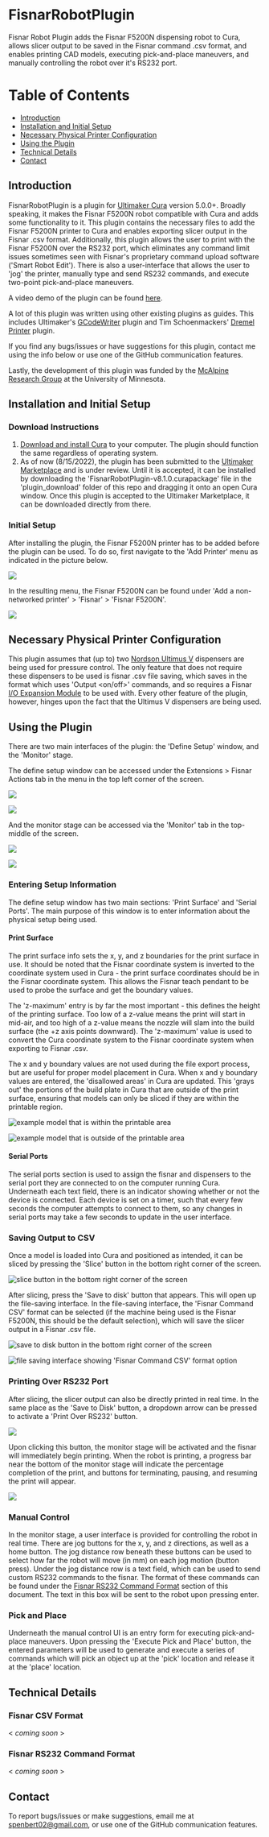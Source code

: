 # FisnarRobotPlugin
Fisnar Robot Plugin adds the Fisnar F5200N dispensing robot to Cura,
allows slicer output to be saved in the Fisnar command .csv format, and
enables printing CAD models, executing pick-and-place maneuvers, and manually
controlling the robot over it's RS232 port.

# Table of Contents
- [Introduction](#introduction)
- [Installation and Initial Setup](#installation-and-initial-setup)
- [Necessary Physical Printer Configuration](#necessary-physical-printer-configuration)
- [Using the Plugin](#using-the-plugin)
- [Technical Details](#technical-details)
- [Contact](#contact)

## Introduction
FisnarRobotPlugin is a plugin for [Ultimaker Cura](https://ultimaker.com/software/ultimaker-cura) version 5.0.0+. Broadly speaking, it makes the Fisnar F5200N
robot compatible with Cura and adds some functionality to it. This plugin contains the necessary files to add
the Fisnar F5200N printer to Cura and enables exporting slicer output in the
Fisnar .csv format. Additionally, this plugin allows the user to print
with the Fisnar F5200N over the RS232 port, which eliminates any command limit
issues sometimes seen with Fisnar's proprietary command upload software ('Smart
Robot Edit'). There is also a user-interface that allows the user to 'jog' the
printer, manually type and send RS232 commands, and execute two-point pick-and-place
maneuvers.

A video demo of the plugin can be found [here](https://www.youtube.com/watch?v=DYjPqfCfP2Y).

A lot of this plugin was written using other existing plugins as guides. This
includes Ultimaker's [GCodeWriter](https://github.com/Ultimaker/Cura/tree/main/plugins/GCodeWriter) plugin and Tim Schoenmackers' [Dremel Printer](https://github.com/timmehtimmeh/Cura-Dremel-Printer-Plugin) plugin.

If you find any bugs/issues or have suggestions for this plugin, contact me
using the info below or use one of the GitHub communication features.

Lastly, the development of this plugin was funded by the [McAlpine Research Group](https://sites.google.com/view/mcalpineresearchgroup/home) at the University of Minnesota.

## Installation and Initial Setup

### Download Instructions
1. [Download and install Cura](https://ultimaker.com/software/ultimaker-cura) to your computer. The
plugin should function the same regardless of operating system.
2. As of now (8/15/2022), the plugin has been submitted to the [Ultimaker Marketplace](https://marketplace.ultimaker.com/app/cura/plugins)
and is under review. Until it is accepted, it can be installed by downloading the 'FisnarRobotPlugin-v8.1.0.curapackage'
file in the 'plugin_download' folder of this repo and dragging it onto an open Cura window. Once this
plugin is accepted to the Ultimaker Marketplace, it can be downloaded directly from there.


### Initial Setup
After installing the plugin, the Fisnar F5200N printer has to be added
before the plugin can be used. To do so, first navigate to the 'Add Printer' menu
as indicated in the picture below.

![](docs/doc_pics/add_printer_menu.png)

In the resulting menu, the Fisnar F5200N can be found under 'Add a non-networked
printer' > 'Fisnar' > 'Fisnar F5200N'.

![](docs/doc_pics/fisnar_add_printer_location.png)

## Necessary Physical Printer Configuration
This plugin assumes that (up to) two [Nordson Ultimus V](https://www.nordson.com/en/divisions/efd/products/fluid-dispensing-systems/ultimus-v-high-precision-dispenser)
dispensers are being used for pressure control. The only feature that does not
require these dispensers to be used is fisnar .csv file saving, which saves
in the format which uses 'Output <output> <on/off>' commands, and so requires a Fisnar [I/O Expansion Module](https://www.fisnar.com/products/robotics/robotic-accessories/robot-add-ons/) to be used with. Every other feature of the plugin, however, hinges upon the fact that the Ultimus V dispensers are being used.

## Using the Plugin
There are two main interfaces of the plugin: the 'Define Setup' window, and the
'Monitor' stage.

The define setup window can be accessed under the Extensions > Fisnar Actions
tab in the menu in the top left corner of the screen.

![](docs/doc_pics/menu_access_2.png)

![](docs/doc_pics/define_setup_window_2.png)

And the monitor stage can be accessed via the 'Monitor' tab in the top-middle of
the screen.

![](docs/doc_pics/monitor_tab.png)

![](docs/doc_pics/monitor_window_2.png)

### Entering Setup Information
The define setup window has two main sections: 'Print Surface' and 'Serial
Ports'. The main purpose of this window is to enter information about the
physical setup being used.

#### Print Surface
The print surface info sets the x, y, and z boundaries for the print surface
in use. It should be noted that the Fisnar coordinate system is inverted to
the coordinate system used in Cura - the print surface coordinates should be
in the Fisnar coordinate system. This allows the Fisnar teach pendant to be used
to probe the surface and get the boundary values.

The 'z-maximum' entry is by far the most important - this defines the height of
the printing surface. Too low of a z-value means the print will start in mid-air,
and too high of a z-value means the nozzle will slam into the build surface (the +z axis points downward). The
'z-maximum' value is used to convert the Cura coordinate system to the Fisnar
coordinate system when exporting to Fisnar .csv.

The x and y boundary values are not used during the file export process, but
are useful for proper model placement in Cura. When x and y boundary values
are entered, the 'disallowed areas' in Cura are updated. This 'grays out'
the portions of the build plate in Cura that are outside of the print
surface, ensuring that models can only be sliced if they are within the
printable region.

![example model that is within the printable area](docs/doc_pics/in_area_model.png)

![example model that is outside of the printable area](docs/doc_pics/out_of_area_model.png)

#### Serial Ports
The serial ports section is used to assign the fisnar and dispensers to the
serial port they are connected to on the computer running Cura. Underneath
each text field, there is an indicator showing whether or not the device
is connected. Each device is set on a timer, such that every few seconds
the computer attempts to connect to them, so any changes in serial ports
may take a few seconds to update in the user interface.

### Saving Output to CSV
Once a model is loaded into Cura and positioned as intended, it can be sliced
by pressing the 'Slice' button in the bottom right corner of the screen.

![slice button in the bottom right corner of the screen](docs/doc_pics/slice_button.png)

After slicing, press the 'Save to disk' button that appears. This will open
up the file-saving interface. In the file-saving interface, the 'Fisnar Command CSV' format can be selected (if the machine being used is the Fisnar F5200N, this should be the default selection), which will save the slicer output in a Fisnar .csv file.

![save to disk button in the bottom right corner of the screen](docs/doc_pics/save_to_disk.png)

![file saving interface showing 'Fisnar Command CSV' format option](docs/doc_pics/file_saving_ui.png)

### Printing Over RS232 Port
After slicing, the slicer output can also be directly printed in real time.
In the same place as the 'Save to Disk' button, a dropdown arrow can be pressed
to activate a 'Print Over RS232' button.

![](docs/doc_pics/print_over_button.png)

Upon clicking this button, the monitor stage will be activated and the fisnar
will immediately begin printing. When the robot is printing, a progress bar near the bottom of the monitor stage will
indicate the percentage completion of the print, and buttons for
terminating, pausing, and resuming the print will appear.

![](docs/doc_pics/progress_footer.png)

### Manual Control
In the monitor stage, a user interface is provided for controlling the robot in real
time. There are jog buttons for the x, y, and z directions, as well as a home button.
The jog distance row beneath these buttons can be used to select how far the robot
will move (in mm) on each jog motion (button press). Under the jog distance row
is a text field, which can be used to send custom RS232 commands to the fisnar.
The format of these commands can be found under the [Fisnar RS232 Command Format](#fisnar-rs232-command-format) section of this document. The text in this box will be sent
to the robot upon pressing enter.

### Pick and Place
Underneath the manual control UI is an entry form for executing pick-and-place
maneuvers. Upon pressing the 'Execute Pick and Place' button, the entered parameters
will be used to generate and execute a series of commands which will pick an object up
at the 'pick' location and release it at the 'place' location.

## Technical Details
### Fisnar CSV Format
\< _coming soon_ \>

### Fisnar RS232 Command Format
\< _coming soon_ \>

## Contact
To report bugs/issues or make suggestions, email me at [spenbert02@gmail.com](mailto:spenbert02@gmail.com), or use one of the GitHub
communication features.
